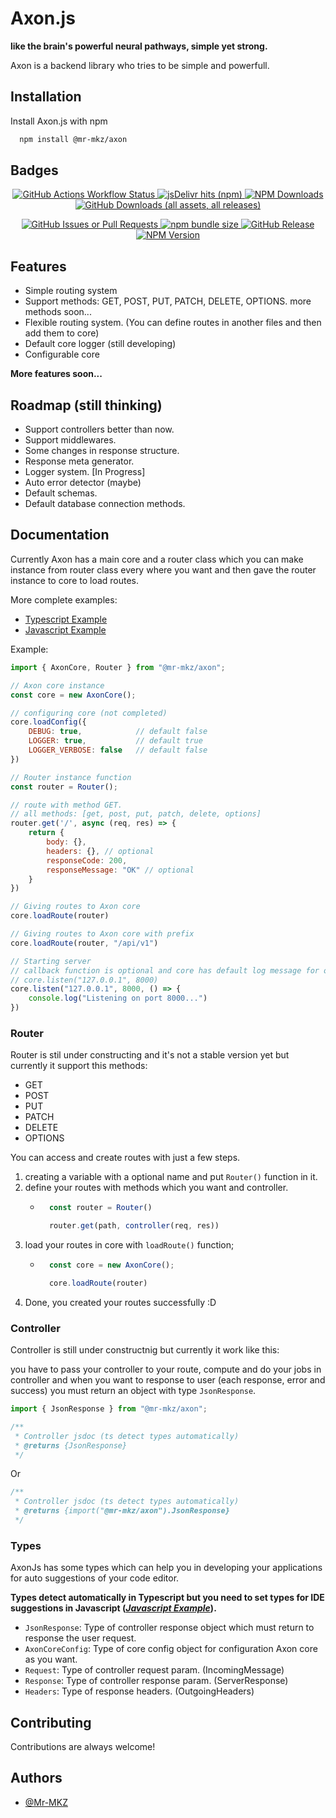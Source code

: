 # Axon.js

**like the brain's powerful neural pathways, simple yet strong.**

Axon is a backend library who tries to be simple and powerfull.



## Installation

Install Axon.js with npm

```bash
  npm install @mr-mkz/axon
```
    
## Badges

<p align="center">
    <a href="#">
        <img alt="GitHub Actions Workflow Status" src="https://img.shields.io/github/actions/workflow/status/mr-mkz/axonjs/npm-publish.yml">
    </a>
    <a href="https://www.npmjs.com/package/@mr-mkz/axon">
        <img alt="jsDelivr hits (npm)" src="https://img.shields.io/jsdelivr/npm/hy/%40mr-mkz%2Faxon">
    </a>
    <a href="https://www.npmjs.com/package/@mr-mkz/axon">
        <img alt="NPM Downloads" src="https://img.shields.io/npm/dy/%40mr-mkz%2Faxon?label=NPM%20Downloads&color=%235304db">
    </a>
    <a href="https://github.com/Mr-MKZ/AxonJs/releases/latest">
        <img alt="GitHub Downloads (all assets, all releases)" src="https://img.shields.io/github/downloads/mr-mkz/axonjs/total?style=flat&label=Github%20Downloads&color=%235bc912">
    </a>
</p>
<p align="center">
    <a href="#">
        <img alt="GitHub Issues or Pull Requests" src="https://img.shields.io/github/issues/mr-mkz/axonjs?color=%23be04db">
    </a>
    <a href="#">
        <img alt="npm bundle size" src="https://img.shields.io/bundlephobia/min/%40mr-mkz%2Faxon">
    </a>
    <a href="#">
        <img alt="GitHub Release" src="https://img.shields.io/github/v/release/mr-mkz/axonjs?label=Github%20release">
    </a>
    <a href="https://www.npmjs.com/package/@mr-mkz/axon">
        <img alt="NPM Version" src="https://img.shields.io/npm/v/%40mr-mkz%2Faxon?label=NPM%20release&color=%2304dba9">
    </a>
</p>

## Features

- Simple routing system
- Support methods: GET, POST, PUT, PATCH, DELETE, OPTIONS. more methods soon...
- Flexible routing system. (You can define routes in another files and then add them to core)
- Default core logger (still developing)
- Configurable core

**More features soon...**

## Roadmap (still thinking)

- Support controllers better than now.
- Support middlewares.
- Some changes in response structure.
- Response meta generator.
- Logger system. [In Progress]
- Auto error detector (maybe)
- Default schemas.
- Default database connection methods.

## Documentation

Currently Axon has a main core and a router class which you can make instance from router class every where you want and then gave the router instance to core to load routes.

More complete examples:
- [Typescript Example](./tests/index.ts)
- [Javascript Example](./tests/index.js)

Example:
```js
import { AxonCore, Router } from "@mr-mkz/axon";

// Axon core instance
const core = new AxonCore();

// configuring core (not completed)
core.loadConfig({
    DEBUG: true,            // default false
    LOGGER: true,           // default true
    LOGGER_VERBOSE: false   // default false
})

// Router instance function
const router = Router();

// route with method GET.
// all methods: [get, post, put, patch, delete, options]
router.get('/', async (req, res) => {
    return {
        body: {},
        headers: {}, // optional
        responseCode: 200,
        responseMessage: "OK" // optional
    }
})

// Giving routes to Axon core
core.loadRoute(router)

// Giving routes to Axon core with prefix
core.loadRoute(router, "/api/v1")

// Starting server
// callback function is optional and core has default log message for on start event
// core.listen("127.0.0.1", 8000)
core.listen("127.0.0.1", 8000, () => {
    console.log("Listening on port 8000...")
})
```

### Router

Router is stil under constructing and it's not a stable version yet but currently it support this methods:

- GET
- POST
- PUT
- PATCH
- DELETE
- OPTIONS

You can access and create routes with just a few steps.

1. creating a variable with a optional name and put `Router()` function in it.
2. define your routes with methods which you want and controller.
    - ```js
        const router = Router()

        router.get(path, controller(req, res))
        ```
3. load your routes in core with `loadRoute()` function;
    - ```js
        const core = new AxonCore();

        core.loadRoute(router)
4. Done, you created your routes successfully :D

### Controller

Controller is still under constructnig but currently it work like this:

you have to pass your controller to your route, compute and do your jobs in controller and when you want to response to user (each response, error and success) you must return an object with type `JsonResponse`.

```js
import { JsonResponse } from "@mr-mkz/axon";

/**
 * Controller jsdoc (ts detect types automatically)
 * @returns {JsonResponse}
 */
```

Or

```js
/**
 * Controller jsdoc (ts detect types automatically)
 * @returns {import("@mr-mkz/axon").JsonResponse}
 */
```

### Types

AxonJs has some types which can help you in developing your applications for auto suggestions of your code editor.

**Types detect automatically in Typescript but you need to set types for IDE suggestions in Javascript ([*Javascript Example*](./tests/index.js)).**

- `JsonResponse`: Type of controller response object which must return to response the user request.
- `AxonCoreConfig`: Type of core config object for configuration Axon core as you want.
- `Request`: Type of controller request param. (IncomingMessage)
- `Response`: Type of controller response param. (ServerResponse)
- `Headers`: Type of response headers. (OutgoingHeaders)

## Contributing

Contributions are always welcome!

## Authors

- [@Mr-MKZ](https://www.github.com/Mr-MKZ)